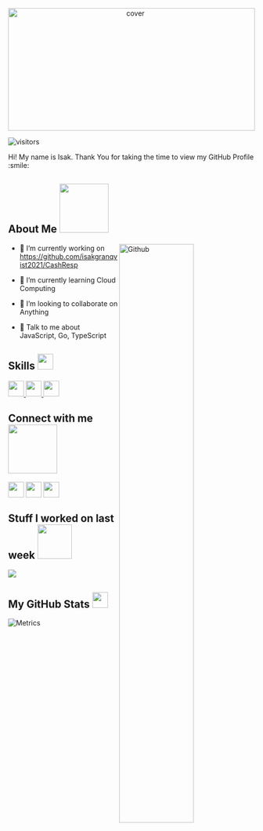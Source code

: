 <div align="center">
<img width="100%" height = "250px" src="https://cdn.pixabay.com/photo/2018/01/14/23/12/nature-3082832_1280.jpg" alt="cover" />
</div>
<p align='center'>

![visitors](https://visitor-badge.glitch.me/badge?page_id=isakgranqvist2021.isakgranqvist2021)

</p>
<div size='20px'> Hi! My name is Isak. Thank You for taking the time to view my GitHub Profile :smile: 
</div>

<h2> About Me <img src = "https://media0.giphy.com/media/KDDpcKigbfFpnejZs6/giphy.gif?cid=ecf05e47oy6f4zjs8g1qoiystc56cu7r9tb8a1fe76e05oty&rid=giphy.gif" width = 100px></h2>

<img width="55%" align="right" alt="Github" src="https://raw.githubusercontent.com/onimur/.github/master/.resources/git-header.svg" />


- 🔭 I’m currently working on https://github.com/isakgranqvist2021/CashResp

- 🌱 I’m currently learning Cloud Computing 

- 👯 I’m looking to collaborate on Anything 

- 💬 Talk to me about JavaScript, Go, TypeScript 

<h2> Skills <img src = "https://media2.giphy.com/media/QssGEmpkyEOhBCb7e1/giphy.gif?cid=ecf05e47a0n3gi1bfqntqmob8g9aid1oyj2wr3ds3mg700bl&rid=giphy.gif" width = 32px> </h2>
<a href= https://github.com/isakgranqvist2021?tab=repositories&q=&type=&language=javascript&sort= > <img width ='32px' src ='https://raw.githubusercontent.com/rahulbanerjee26/githubAboutMeGenerator/main/icons/javascript.svg'> </a>
<a href= https://github.com/isakgranqvist2021?tab=repositories&q=&type=&language=go&sort= > <img width ='32px' src ='https://raw.githubusercontent.com/rahulbanerjee26/githubAboutMeGenerator/main/icons/go.svg'> </a>
<a href= https://github.com/isakgranqvist2021?tab=repositories&q=&type=&language=typescript&sort= > <img width ='32px' src ='https://raw.githubusercontent.com/rahulbanerjee26/githubAboutMeGenerator/main/icons/typescript.svg'> </a>


<h2> Connect with me <img src='https://raw.githubusercontent.com/ShahriarShafin/ShahriarShafin/main/Assets/handshake.gif' width="100px"> </h2>
<a href = 'https://www.linkedin.com/in/isak-granqvist-b1217a207'> <img width = '32px' align= 'center' src="https://raw.githubusercontent.com/rahulbanerjee26/githubAboutMeGenerator/main/icons/linked-in-alt.svg"/></a> 
<a href = 'https://isakgranqvist.com'> <img width = '32px' align= 'center' src="https://raw.githubusercontent.com/rahulbanerjee26/githubAboutMeGenerator/main/icons/portfolio.png"/></a> 
<a href = 'https://www.github.com/isakgranqvist2021'> <img width = '32px' align= 'center' src="https://raw.githubusercontent.com/rahulbanerjee26/githubAboutMeGenerator/main/icons/github.svg"/></a> 


<h2> Stuff I worked on last week  <img src = "https://media1.giphy.com/media/JZ40cnfnN11KycrvMF/giphy.gif?cid=ecf05e47a0n3gi1bfqntqmob8g9aid1oyj2wr3ds3mg700bl&rid=giphy.gif" width = 70px> </h2>
<a href="https://github.com/anuraghazra/github-readme-stats">
<img align="center" src="https://github-readme-stats.vercel.app/api/wakatime?username=@isakgranqvist2021&compact=True"/>
</a>
<br>


<h2> My GitHub Stats <img src='https://media1.giphy.com/media/du3J3cXyzhj75IOgvA/giphy.gif?cid=ecf05e47x2g034i9pzwtzzsd3xgg2w9nr94t4tflbbgo3008&rid=giphy.gif' width='32px'> </h2>

![Metrics](https://metrics.lecoq.io/isakgranqvist2021?template=classic&config.timezone=America%2FToronto)
